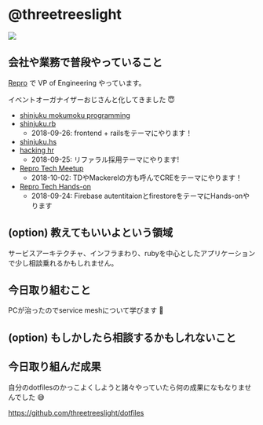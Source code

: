 # @threetreeslight

![](https://avatars3.githubusercontent.com/u/1057490?s=100&v=4)

## 会社や業務で普段やっていること

[Repro](https://repro.io) で VP of Engineering やっています。

イベントオーガナイザーおじさんと化してきました :innocent:

- [shinjuku mokumoku programming](https://shinjuku-mokumoku.connpass.com/)
- [shinjuku.rb](https://shinjukurb.connpass.com/)
  - 2018-09-26: frontend + railsをテーマにやります！
- [shinjuku.hs](https://shinjukuhs.connpass.com/)
- [hacking hr](https://hacking-hr.connpass.com/)
  - 2018-09-25: リファラル採用テーマにやります!
- [Repro Tech Meetup](https://repro-tech.connpass.com/)
  - 2018-10-02: TDやMackerelの方も呼んでCREをテーマにやります！
- [Repro Tech Hands-on](https://repro-tech.connpass.com/)
  - 2018-09-24: Firebase autentitaionとfirestoreをテーマにHands-onやります

## (option) 教えてもいいよという領域

サービスアーキテクチャ、インフラまわり、rubyを中心としたアプリケーションで少し相談乗れるかもしれません。

## 今日取り組むこと

PCが治ったのでservice meshについて学びます :muscle:

## (option) もしかしたら相談するかもしれないこと

## 今日取り組んだ成果

自分のdotfilesのかっこよくしようと諸々やっていたら何の成果になもなりませんでした :sweat_smile:

https://github.com/threetreeslight/dotfiles
